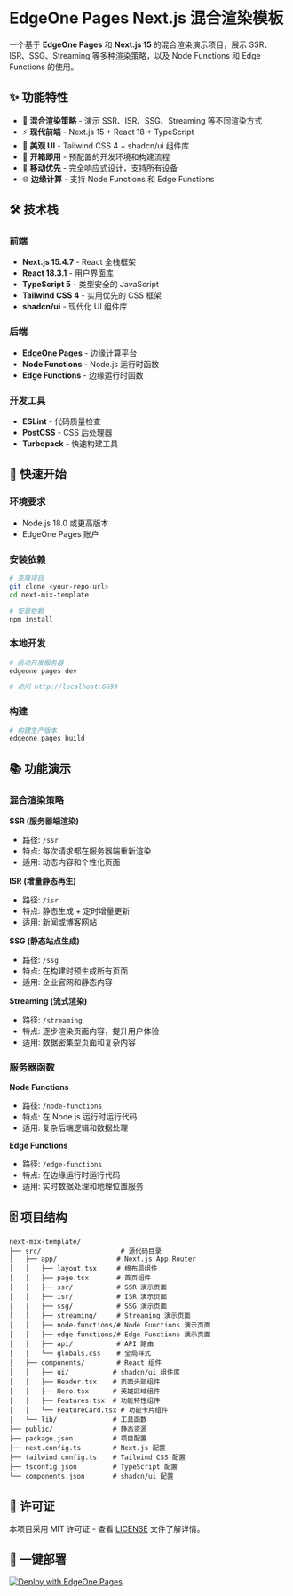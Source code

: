 # EdgeOne Pages Next.js 混合渲染模板

一个基于 **EdgeOne Pages** 和 **Next.js 15** 的混合渲染演示项目，展示 SSR、ISR、SSG、Streaming 等多种渲染策略，以及 Node Functions 和 Edge Functions 的使用。

## ✨ 功能特性

- 🚀 **混合渲染策略** - 演示 SSR、ISR、SSG、Streaming 等不同渲染方式
- ⚡ **现代前端** - Next.js 15 + React 18 + TypeScript
- 🎨 **美观 UI** - Tailwind CSS 4 + shadcn/ui 组件库
- 🔧 **开箱即用** - 预配置的开发环境和构建流程
- 📱 **移动优先** - 完全响应式设计，支持所有设备
- 🌐 **边缘计算** - 支持 Node Functions 和 Edge Functions

## 🛠️ 技术栈

### 前端
- **Next.js 15.4.7** - React 全栈框架
- **React 18.3.1** - 用户界面库
- **TypeScript 5** - 类型安全的 JavaScript
- **Tailwind CSS 4** - 实用优先的 CSS 框架
- **shadcn/ui** - 现代化 UI 组件库

### 后端
- **EdgeOne Pages** - 边缘计算平台
- **Node Functions** - Node.js 运行时函数
- **Edge Functions** - 边缘运行时函数

### 开发工具
- **ESLint** - 代码质量检查
- **PostCSS** - CSS 后处理器
- **Turbopack** - 快速构建工具

## 🚀 快速开始

### 环境要求

- Node.js 18.0 或更高版本
- EdgeOne Pages 账户

### 安装依赖

```bash
# 克隆项目
git clone <your-repo-url>
cd next-mix-template

# 安装依赖
npm install
```

### 本地开发

```bash
# 启动开发服务器
edgeone pages dev

# 访问 http://localhost:6699
```

### 构建

```bash
# 构建生产版本
edgeone pages build
```

## 📚 功能演示

### 混合渲染策略

**SSR (服务器端渲染)**
- 路径: `/ssr`
- 特点: 每次请求都在服务器端重新渲染
- 适用: 动态内容和个性化页面

**ISR (增量静态再生)**
- 路径: `/isr`
- 特点: 静态生成 + 定时增量更新
- 适用: 新闻或博客网站

**SSG (静态站点生成)**
- 路径: `/ssg`
- 特点: 在构建时预生成所有页面
- 适用: 企业官网和静态内容

**Streaming (流式渲染)**
- 路径: `/streaming`
- 特点: 逐步渲染页面内容，提升用户体验
- 适用: 数据密集型页面和复杂内容

### 服务器函数

**Node Functions**
- 路径: `/node-functions`
- 特点: 在 Node.js 运行时运行代码
- 适用: 复杂后端逻辑和数据处理

**Edge Functions**
- 路径: `/edge-functions`
- 特点: 在边缘运行时运行代码
- 适用: 实时数据处理和地理位置服务

## 🗄️ 项目结构

```
next-mix-template/
├── src/                    # 源代码目录
│   ├── app/               # Next.js App Router
│   │   ├── layout.tsx     # 根布局组件
│   │   ├── page.tsx       # 首页组件
│   │   ├── ssr/           # SSR 演示页面
│   │   ├── isr/           # ISR 演示页面
│   │   ├── ssg/           # SSG 演示页面
│   │   ├── streaming/     # Streaming 演示页面
│   │   ├── node-functions/# Node Functions 演示页面
│   │   ├── edge-functions/# Edge Functions 演示页面
│   │   ├── api/           # API 路由
│   │   └── globals.css    # 全局样式
│   ├── components/        # React 组件
│   │   ├── ui/           # shadcn/ui 组件库
│   │   ├── Header.tsx    # 页面头部组件
│   │   ├── Hero.tsx      # 英雄区域组件
│   │   ├── Features.tsx  # 功能特性组件
│   │   └── FeatureCard.tsx # 功能卡片组件
│   └── lib/              # 工具函数
├── public/               # 静态资源
├── package.json          # 项目配置
├── next.config.ts        # Next.js 配置
├── tailwind.config.ts    # Tailwind CSS 配置
├── tsconfig.json         # TypeScript 配置
└── components.json       # shadcn/ui 配置
```

## 📄 许可证

本项目采用 MIT 许可证 - 查看 [LICENSE](https://github.com/github/choosealicense.com/blob/gh-pages/_licenses/mit.txt) 文件了解详情。

## 🚀 一键部署

[![Deploy with EdgeOne Pages](https://cdnstatic.tencentcs.com/edgeone/pages/deploy.svg)](https://console.cloud.tencent.com/edgeone/pages/new?from=github&template=next-mix-template)
